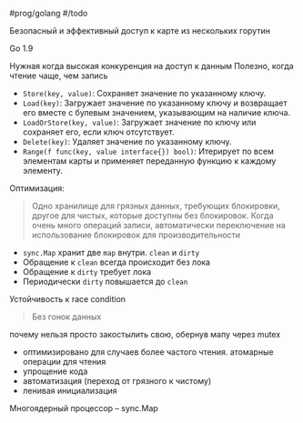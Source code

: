 #prog/golang  #/todo

Безопасный и эффективный доступ к карте из нескольких горутин

Go 1.9

Нужная когда высокая конкуренция на доступ к данным
Полезно, когда чтение чаще, чем запись

- `Store(key, value)`: Сохраняет значение по указанному ключу.
- `Load(key)`: Загружает значение по указанному ключу и возвращает его вместе с булевым значением, указывающим на наличие ключа.
- `LoadOrStore(key, value)`: Загружает значение по ключу или сохраняет его, если ключ отсутствует.
- `Delete(key)`: Удаляет значение по указанному ключу.
- `Range(f func(key, value interface{}) bool)`: Итерирует по всем элементам карты и применяет переданную функцию к каждому элементу.

Оптимизация: 
> Одно хранилище для грязных данных, требующих блокировки, другое для чистых, которые доступны без блокировок. Когда очень много операций записи, автоматически переключение на использование блокировок для производительности

- `sync.Map` хранит две `map` внутри. `clean` и `dirty`
- Обращение к `clean` всегда происходит без лока
- Обращение к `dirty` требует лока
- Периодически `dirty` повышается до `clean`

Устойчивость к race condition
> Без гонок данных

почему нельзя просто закостылить свою, обернув мапу через mutex
- оптимизировано для случаев более частого чтения. атомарные операции для чтения
- упрощение кода
- автоматизация (переход от грязного к чистому)
- ленивая инициализация

Многоядерный процессор – sync.Map